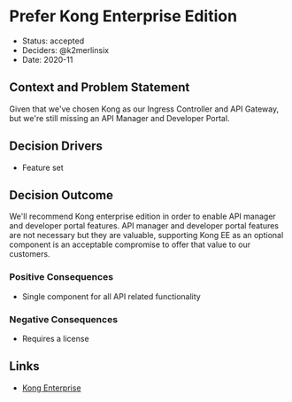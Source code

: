 # Prefer Kong Enterprise Edition

* Status: accepted
* Deciders: @k2merlinsix
* Date: 2020-11

## Context and Problem Statement

Given that we've chosen Kong as our Ingress Controller and API Gateway, but we're still missing an API Manager and Developer Portal.

## Decision Drivers <!-- optional -->

* Feature set

## Decision Outcome

We'll recommend Kong enterprise edition in order to enable API manager and developer portal features. API manager and developer portal features are not necessary but they are valuable, supporting Kong EE as an optional component is an acceptable compromise to offer that value to our customers.

### Positive Consequences <!-- optional -->

* Single component for all API related functionality

### Negative Consequences <!-- optional -->

* Requires a license

## Links <!-- optional -->

* [Kong Enterprise](https://konghq.com/products/kong-enterprise/)
